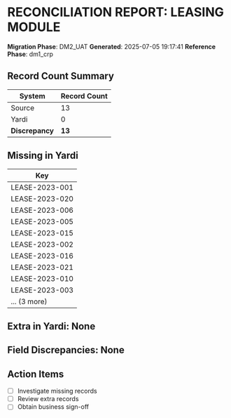 # RECONCILIATION REPORT: LEASING MODULE

**Migration Phase**: DM2_UAT
**Generated**: 2025-07-05 19:17:41
**Reference Phase**: dm1_crp

## Record Count Summary
| System | Record Count |
|--------|--------------|
| Source | 13 |
| Yardi | 0 |
| **Discrepancy** | **13** |

## Missing in Yardi
| Key |
|-----|
| LEASE-2023-001 |
| LEASE-2023-020 |
| LEASE-2023-006 |
| LEASE-2023-005 |
| LEASE-2023-015 |
| LEASE-2023-002 |
| LEASE-2023-016 |
| LEASE-2023-021 |
| LEASE-2023-010 |
| LEASE-2023-003 |
| ... (3 more) |

## Extra in Yardi: None

## Field Discrepancies: None

## Action Items
- [ ] Investigate missing records
- [ ] Review extra records
- [ ] Obtain business sign-off
